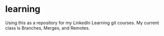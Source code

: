# learning
Using this as a repository for my LinkedIn Learning git courses. My current class is Branches, Merges, and Remotes.
